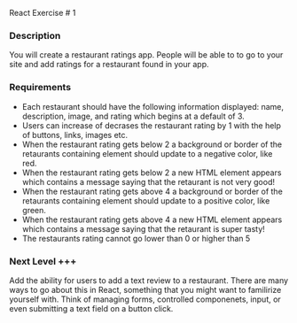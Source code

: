 React Exercise # 1

### Description
You will create a restaurant ratings app. 
People will be able to to go to your site and add ratings for a restaurant found in your app.

### Requirements
- Each restaurant should have the following information displayed: name, description, image, and rating which begins at a default of 3.
- Users can increase of decrases the restaurant rating by 1 with the help of buttons, links, images etc.
- When the restaurant rating gets below 2 a background or border of the retaurants containing element should update to a negative color, like red.
- When the restaurant rating gets below 2 a new HTML element appears which contains a message saying that the retaurant is not very good!
- When the restaurant rating gets above 4 a background or border of the retaurants containing element should update to a positive color, like green.
- When the restaurant rating gets above 4 a new HTML element appears which contains a message saying that the retaurant is super tasty!
- The restaurants rating cannot go lower than 0 or higher than 5

### Next Level +++

Add the ability for users to add a text review to a restaurant. There are many ways to go about this in React, something that you might want to familirize yourself with. Think of managing forms, controlled componenets, input, or even submitting a text field on a button click.
